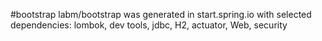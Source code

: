 #bootstrap
labm/bootstrap  was generated  in start.spring.io  with selected dependencies:
lombok, dev tools, jdbc, H2, actuator, Web, security
